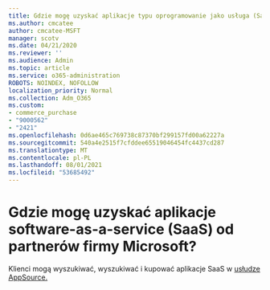 ```yaml
---
title: Gdzie mogę uzyskać aplikacje typu oprogramowanie jako usługa (SaaS)?
ms.author: cmcatee
author: cmcatee-MSFT
manager: scotv
ms.date: 04/21/2020
ms.reviewer: ''
ms.audience: Admin
ms.topic: article
ms.service: o365-administration
ROBOTS: NOINDEX, NOFOLLOW
localization_priority: Normal
ms.collection: Adm_O365
ms.custom:
- commerce_purchase
- "9000562"
- "2421"
ms.openlocfilehash: 0d6ae465c769738c87370bf299157fd00a62227a
ms.sourcegitcommit: 540a4e2515f7cfddee65519046454fc4437cd287
ms.translationtype: MT
ms.contentlocale: pl-PL
ms.lasthandoff: 08/01/2021
ms.locfileid: "53685492"
---
```

# <a name="where-do-i-get-software-as-a-service-saas-apps-from-microsoft-partners"></a>Gdzie mogę uzyskać aplikacje software-as-a-service (SaaS) od partnerów firmy Microsoft?

Klienci mogą wyszukiwać, wyszukiwać i kupować aplikacje SaaS w [usłudze AppSource.](https://appsource.microsoft.com)